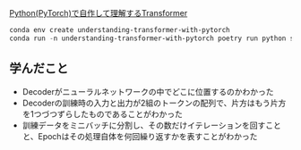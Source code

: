 [Python(PyTorch)で自作して理解するTransformer](https://zenn.dev/yukiyada/articles/59f3b820c52571)

```powershell
conda env create understanding-transformer-with-pytorch
conda run -n understanding-transformer-with-pytorch poetry run python src/train.py
```

## 学んだこと

- Decoderがニューラルネットワークの中でどこに位置するのかわかった
- Decoderの訓練時の入力と出力が2組のトークンの配列で、片方はもう片方を1つづつずらしたものであることがわかった
- 訓練データをミニバッチに分割し、その数だけイテレーションを回すことと、Epochはその処理自体を何回繰り返すかを表すことがわかった

